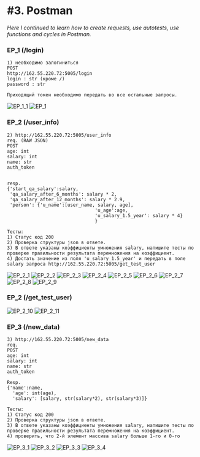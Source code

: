 # #3. Postman  
*Here I continued to learn how to create requests, use autotests, use functions and cycles in Postman.*  

### EP_1 (/login)  

```
1) необходимо залогиниться
POST
http://162.55.220.72:5005/login
login : str (кроме /)
password : str

Приходящий токен необходимо передать во все остальные запросы.
```
![EP_1_1](https://github.com/artemlat/postman_hw_3/blob/main/EP_1_1.png)
![EP_1](https://github.com/artemlat/postman_hw_3/blob/main/EP_1.png)

### EP_2 (/user_info)

```
2) http://162.55.220.72:5005/user_info
req. (RAW JSON)
POST
age: int
salary: int
name: str
auth_token


resp.
{'start_qa_salary':salary,
 'qa_salary_after_6_months': salary * 2,
 'qa_salary_after_12_months': salary * 2.9,
 'person': {'u_name':[user_name, salary, age],
                                'u_age':age,
                                'u_salary_1.5_year': salary * 4}
                                }

Тесты:
1) Статус код 200
2) Проверка структуры json в ответе.
3) В ответе указаны коэффициенты умножения salary, напишите тесты по проверке правильности результата перемножения на коэффициент.
4) Достать значение из поля 'u_salary_1.5_year' и передать в поле salary запроса http://162.55.220.72:5005/get_test_user
```
![EP_2_1](https://github.com/artemlat/postman_hw_3/blob/main/EP_2_1.png)
![EP_2_2](https://github.com/artemlat/postman_hw_3/blob/main/EP_2(2).png)
![EP_2_3](https://github.com/artemlat/postman_hw_3/blob/main/EP_2(3).png)
![EP_2_4](https://github.com/artemlat/postman_hw_3/blob/main/EP_2(4).png)
![EP_2_5](https://github.com/artemlat/postman_hw_3/blob/main/EP_2(5).png)
![EP_2_6](https://github.com/artemlat/postman_hw_3/blob/main/EP_2(6).png)
![EP_2_7](https://github.com/artemlat/postman_hw_3/blob/main/EP_2(7).png)
![EP_2_8](https://github.com/artemlat/postman_hw_3/blob/main/EP_2(8).png)
![EP_2_9](https://github.com/artemlat/postman_hw_3/blob/main/EP_2(9).png)

### EP_2 (/get_test_user)

![EP_2_10](https://github.com/artemlat/postman_hw_3/blob/main/EP_2_10.png)
![EP_2_11](https://github.com/artemlat/postman_hw_3/blob/main/EP_2(11).png)

### EP_3 (/new_data)

```
3) http://162.55.220.72:5005/new_data
req.
POST
age: int
salary: int
name: str
auth_token

Resp.
{'name':name,
  'age': int(age),
  'salary': [salary, str(salary*2), str(salary*3)]}

Тесты:
1) Статус код 200
2) Проверка структуры json в ответе.
3) В ответе указаны коэффициенты умножения salary, напишите тесты по проверке правильности результата перемножения на коэффициент.
4) проверить, что 2-й элемент массива salary больше 1-го и 0-го
```

![EP_3_1](https://github.com/artemlat/postman_hw_3/blob/main/EP_3(1).png)
![EP_3_2](https://github.com/artemlat/postman_hw_3/blob/main/EP_3(2).png)
![EP_3_3](https://github.com/artemlat/postman_hw_3/blob/main/EP_3(3_3).png)
![EP_3_4]()
